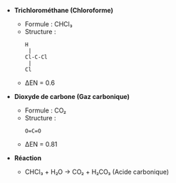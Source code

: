 - **Trichlorométhane (Chloroforme)**
  - Formule : CHCl₃
  - Structure :
    ```
    H
     |
    Cl-C-Cl
     |
    Cl
    ```
  - ΔEN = 0.6

- **Dioxyde de carbone (Gaz carbonique)**
  - Formule : CO₂
  - Structure :
    ```
    O=C=O
    ```
  - ΔEN = 0.81

- **Réaction**
  - CHCl₃ + H₂O → CO₂ + H₂CO₃ (Acide carbonique)
